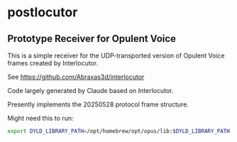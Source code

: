 # postlocutor
## Prototype Receiver for Opulent Voice

This is a simple receiver for the UDP-transported version of
Opulent Voice frames created by Interlocutor.

See https://github.com/Abraxas3d/interlocutor

Code largely generated by Claude based on Interlocutor.

Presently implements the 20250528 protocol frame structure.

Might need this to run:
```sh
export DYLD_LIBRARY_PATH=/opt/homebrew/opt/opus/lib:$DYLD_LIBRARY_PATH
```
